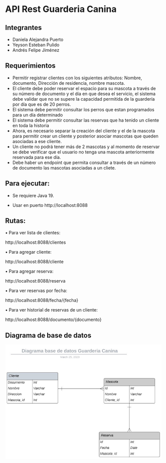 # API Rest Guarderia Canina

## Integrantes
* Daniela Alejandra Puerto
* Yeyson Esteban Pulido
* Andrés Felipe Jiménez 

## Requerimientos
* Permitir registrar clientes con los siguientes atributos: Nombre, documento, Dirección de residencia, nombre mascota.
* El cliente debe poder reservar el espacio para su mascota a través de su número de documento y el día en que desea el servicio, el sistema debe validar que no se supere la capacidad permitida de la guardería por día que es de 20 perros.
* El sistema debe permitir consultar los perros que estan programados para un día determinado
* El sistema debe permitir consultar las reservas que ha tenido un cliente en toda la historia
* Ahora, es necesario separar la creación del cliente y el de la mascota para permitir crear un cliente y posterior asociar mascotas que queden asociadas a ese cliente. 
* Un cliente no podrá tener más de 2 mascotas y al momento de reservar se debe verificar que el usuario no tenga una mascota anteriormente reservada para ese día.
* Debe haber un endpoint que permita consultar a través de un número de documento las mascotas asociadas a un cliete.        			
			
			
			
			
			
			

## Para ejecutar:

* Se requiere Java 19.

* Usar en puerto http://localhost:8088

## Rutas:

•	Para ver lista de clientes: 


http://localhost:8088/clientes

•	Para agregar cliente: 


http://localhost:8088/cliente

•	Para agregar reserva: 


http://localhost:8088/reserva

•	Para ver reservas por fecha: 


http://localhost:8088/fecha/{fecha}

•	Para ver historial de reservas de un cliente: 


http://localhost:8088/documento/{documento}

## Diagrama de base de datos
![Diagrama de base de datos](https://raw.githubusercontent.com/PixelNote/Guarderia-Canina/main/src/main/resources/Diagrama.jpeg)
